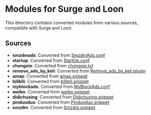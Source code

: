 # Modules for Surge and Loon

This directory contains converted modules from various sources, compatible with Surge and Loon.

## Sources

- **smzdmads**: Converted from [SmzdmAds.conf](https://github.com/ddgksf2013/Rewrite/raw/master/AdBlock/SmzdmAds.conf)
- **startup**: Converted from [StartUp.conf](https://github.com/ddgksf2013/Rewrite/raw/master/AdBlock/StartUp.conf)
- **chongxie**: Converted from [chongxie.txt](https://github.com/fmz200/wool_scripts/raw/main/QuantumultX/rewrite/chongxie.txt)
- **remove_ads_by_keli**: Converted from [Remove_ads_by_keli.plugin](https://gitlab.com/lodepuly/vpn_tool/-/raw/master/Tool/Loon/Plugin/Remove_ads_by_keli.plugin)
- **amap**: Converted from [amap.snippet](https://github.com/RuCu6/QuanX/raw/main/Rewrites/Cube/amap.snippet)
- **bilibili**: Converted from [bilibili.snippet](https://github.com/RuCu6/QuanX/raw/main/Rewrites/Cube/bilibili.snippet)
- **myblockads**: Converted from [MyBlockAds.conf](https://github.com/RuCu6/QuanX/raw/main/Rewrites/MyBlockAds.conf)
- **weibo**: Converted from [weibo.snippet](https://github.com/RuCu6/QuanX/raw/main/Rewrites/Cube/weibo.snippet)
- **didichuxing**: Converted from [Didichuxing.snippet](https://github.com/ZenmoFeiShi/Qx/raw/main/Didichuxing.snippet)
- **pinduoduo**: Converted from [Pinduoduo.snippet](https://github.com/ZenmoFeiShi/Qx/raw/main/Pinduoduo.snippet)
- **smzdm**: Converted from [Smzdm.snippet](https://github.com/ZenmoFeiShi/Qx/raw/main/Smzdm.snippet)
